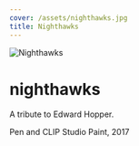 ```yaml
---
cover: /assets/nighthawks.jpg
title: Nighthawks
---
```

![Nighthawks](https://mir-s3-cdn-cf.behance.net/project_modules/1400/4e748f61469217.5a6fc7ce4699f.jpg)

# nighthawks

A tribute to Edward Hopper.

Pen and CLIP Studio Paint, 2017
